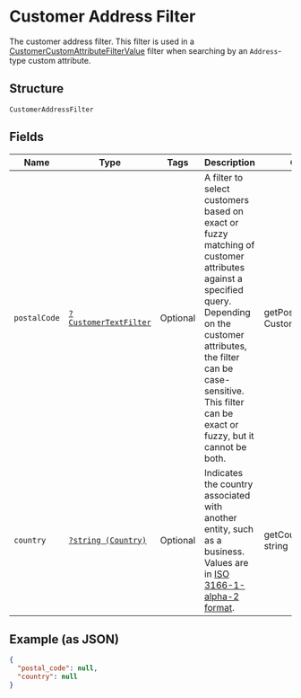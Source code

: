 
# Customer Address Filter

The customer address filter. This filter is used in a [CustomerCustomAttributeFilterValue](../../doc/models/customer-custom-attribute-filter-value.md) filter when
searching by an `Address`-type custom attribute.

## Structure

`CustomerAddressFilter`

## Fields

| Name | Type | Tags | Description | Getter | Setter |
|  --- | --- | --- | --- | --- | --- |
| `postalCode` | [`?CustomerTextFilter`](../../doc/models/customer-text-filter.md) | Optional | A filter to select customers based on exact or fuzzy matching of<br>customer attributes against a specified query. Depending on the customer attributes,<br>the filter can be case-sensitive. This filter can be exact or fuzzy, but it cannot be both. | getPostalCode(): ?CustomerTextFilter | setPostalCode(?CustomerTextFilter postalCode): void |
| `country` | [`?string (Country)`](../../doc/models/country.md) | Optional | Indicates the country associated with another entity, such as a business.<br>Values are in [ISO 3166-1-alpha-2 format](http://www.iso.org/iso/home/standards/country_codes.htm). | getCountry(): ?string | setCountry(?string country): void |

## Example (as JSON)

```json
{
  "postal_code": null,
  "country": null
}
```

